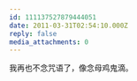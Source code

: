 ```yaml
---
id: 111137527879444051
date: 2011-03-31T02:54:10.000Z
reply: false
media_attachments: 0
---
```


我再也不念咒语了，像念母鸡鬼滴。

